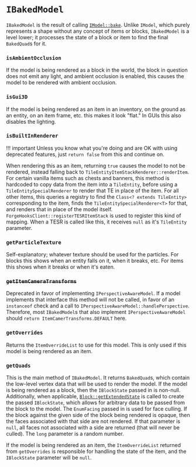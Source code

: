 `IBakedModel`
=============

`IBakedModel` is the result of calling [`IModel::bake`][IModel::bake]. Unlike `IModel`, which purely represents a shape without any concept of items or blocks, `IBakedModel` is a level lower; it processes the state of a block or item to find the final `BakedQuad`s for it.

### `isAmbientOcclusion`

If the model is being rendered as a block in the world, the block in question does not emit any light, and ambient occlusion is enabled, this causes the model to be rendered with ambient occlusion.

### `isGui3D`

If the model is being rendered as an item in an inventory, on the ground as an entity, on an item frame, etc. this makes it look "flat." In GUIs this also disables the lighting.

### `isBuiltInRenderer`

!!! important
    Unless you know what you're doing and are OK with using deprecated features, just `return false` from this and continue on.

When rendering this as an item, returning `true` causes the model to not be rendered, instead falling back to `TileEntityItemStackRenderer::renderItem`. For certain vanilla items such as chests and banners, this method is hardcoded to copy data from the item into a `TileEntity`, before using a `TileEntitySpecialRenderer` to render that TE in place of the item. For all other items, this queries a registry to find the `Class<? extends TileEntity>` corresponding to the item, finds the `TileEntitySpecialRenderer<T>` for that, and renders that in place of the model itself. `ForgeHooksClient::registerTESRItemStack` is used to register this kind of mapping. When a TESR is called like this, it receives `null` as it's `TileEntity` parameter.

### `getParticleTexture`

Self-explanatory; whatever texture should be used for the particles. For blocks this shows when an entity falls on it, when it breaks, etc. For items this shows when it breaks or when it's eaten.

### <s>`getItemCameraTransforms`</s>

Deprecated in favor of implementing `IPerspectiveAwareModel`. If a model implements that interface this method will not be called, in favor of an `instanceof` check and a call to `IPerspectiveAwareModel::handlePerspective`. Therefore, most `IBakedModel`s that also implement `IPerspectiveAwareModel` should `return ItemCamerTransforms.DEFAULT` here.

### `getOverrides`

Returns the `ItemOverrideList` to use for this model. This is only used if this model is being rendered as an item.

### `getQuads`

This is the main method of `IBakedModel`. It returns `BakedQuad`s, which contain the low-level vertex data that will be used to render the model. If the model is being rendered as a block, then the `IBlockState` passed in is non-null. Additionally, when applicable, [`Block::getExtendedState`][extended blockstates] is called to create the passed `IBlockState`, which allows for arbitrary data to be passed from the block to the model. The `EnumFacing` passed in is used for face culling. If the block against the given side of the block being rendered is opaque, then the faces associated with that side are not rendered. If that parameter is `null`, all faces not associated with a side are returned (that will never be culled). The `long` parameter is a random number.

If the model is being rendered as an item, the `ItemOverrideList` returned from `getOverrides` is responsible for handling the state of the item, and the `IBlockState` parameter will be `null`.

[IModel::bake]: imodel.md#bake
[extended blockstates]: extended-blockstates.md
